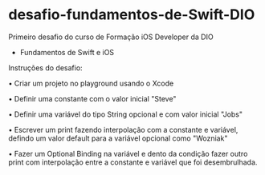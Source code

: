 # desafio-fundamentos-de-Swift-DIO
Primeiro desafio do curso de Formação iOS Developer da DIO

 - Fundamentos de Swift e iOS



Instruções do desafio: 

• Criar um projeto no playground usando o Xcode

• Definir uma constante com o valor inicial "Steve"

• Definir uma variável do tipo String opcional e com valor inicial "Jobs"

• Escrever um print fazendo interpolação com a constante e variável, defindo um valor default para a variável opcional como "Wozniak"

• Fazer um Optional Binding na variável e dento da condição fazer outro print com interpolação entre a constante e variável que foi desembrulhada.
